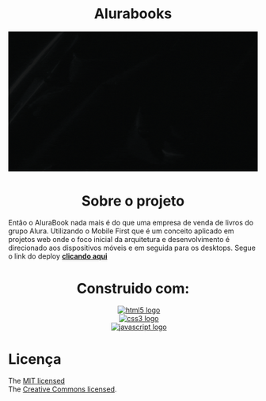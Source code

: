 <h1 align="center">Alurabooks</h1>

![logo alura books](https://github.com/Estev0o/Alurabooks/blob/main/Assets/alurabooks%20md.gif)

<h1 align="center"> Sobre o projeto</h1>
<p>
  Então o AluraBook nada mais é do que uma empresa de venda de livros do grupo Alura.
  Utilizando o Mobile First que é um conceito aplicado em projetos web onde o foco inicial da arquitetura e desenvolvimento é direcionado aos dispositivos móveis e em seguida para os desktops.
  Segue o link do deploy <a href="https://alurabooks-estev0o.vercel.app"> <strong> clicando aqui </strong> </a>
</p>

<h1 align="center"> Construido com: </h1>
<ul align="center" type="none">
  <li>
    <a href="https://developer.mozilla.org/en-US/docs/Web/HTML">
      <img src="https://img.shields.io/badge/HTML5-E34F26?logo=html5&logoColor=white&style=for-the-badge" height="45" alt="html5 logo"  />
    </a>
  </li>
  <li>
    <a href="https://developer.mozilla.org/en-US/docs/Web/CSS">
      <img src="https://img.shields.io/badge/CSS3-1572B6?logo=css3&logoColor=white&style=for-the-badge" height="45" alt="css3 logo"  />
    </a>
  </li>
  <li>
    <a href="https://developer.mozilla.org/en-US/docs/Web/JavaScript">
      <img src="https://img.shields.io/badge/JavaScript-F7DF1E?logo=javascript&logoColor=black&style=for-the-badge" height="45" alt="javascript logo"  />
    </a>
  </li>
</ul>

# Licença
The [MIT licensed](./LICENSE.md) <br>
The [Creative Commons licensed](./LICENSE-cc.md).
